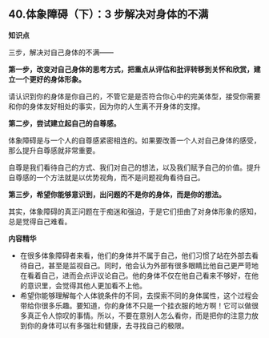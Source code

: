 ## 40.体象障碍（下）：3 步解决对身体的不满
**知识点**


三步，解决对自己身体的不满——


**第一步，改变对自己身体的思考方式，把重点从评估和批评转移到关怀和欣赏，建立一个更好的身体形象。**


请认识到你的身体是你自己的，不管它是是否符合你心中的完美体型，接受你需要和你的身体友好相处的事实，因为你的人生离不开身体的支撑。


**第二步，尝试建立起自己的自尊感。**


体象障碍是与一个人的自尊感紧密相连的。如果要改善一个人对自己身体的感受，那么提升自尊感就非常重要。


自尊是我们看待自己的方式、我们对自己的想法，以及我们赋予自己的价值。提升自尊感的一个方法就是以优势视角，而不是问题视角看待自己。


**第三步，希望你能够意识到，出问题的不是你的身体，而是你的想法。**


其实，体象障碍的真正问题在于痴迷和强迫，于是它们扭曲了对身体形象的感知，总是觉得自己难看。


**内容精华**


* 在很多体象障碍者来看，他们的身体并不属于自己，他们习惯了站在外部去看待自己，甚至是监视自己。同时，他会认为外部有很多眼睛比他自己更严苛地在看着自己，进而会点评议论自己。他的身体不仅在他自己看来不够好，在他的意识里，会觉得其他人更加看不上他。
* 希望你能够理解每个人体貌条件的不同，去探索不同的身体属性，这个过程会带给你很多乐趣。要知道，你的身体不只是一个挂衣服的地方啊！它可以做很多真正令人惊叹的事情。所以，不要在意别人怎么看你，而是把你的注意力放到你的身体可以有多强壮和健康，去寻找自己的极限。
